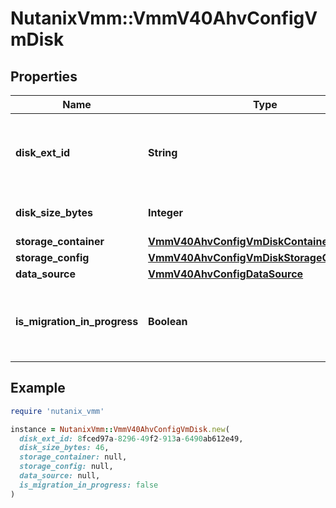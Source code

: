 # NutanixVmm::VmmV40AhvConfigVmDisk

## Properties

| Name | Type | Description | Notes |
| ---- | ---- | ----------- | ----- |
| **disk_ext_id** | **String** | A globally unique identifier of a VM disk of type UUID. | [optional][readonly] |
| **disk_size_bytes** | **Integer** | Size of the disk in bytes. | [optional] |
| **storage_container** | [**VmmV40AhvConfigVmDiskContainerReference**](VmmV40AhvConfigVmDiskContainerReference.md) |  | [optional] |
| **storage_config** | [**VmmV40AhvConfigVmDiskStorageConfig**](VmmV40AhvConfigVmDiskStorageConfig.md) |  | [optional] |
| **data_source** | [**VmmV40AhvConfigDataSource**](VmmV40AhvConfigDataSource.md) |  | [optional] |
| **is_migration_in_progress** | **Boolean** | Indicates if the disk is undergoing migration to another container. | [optional][readonly] |

## Example

```ruby
require 'nutanix_vmm'

instance = NutanixVmm::VmmV40AhvConfigVmDisk.new(
  disk_ext_id: 8fced97a-8296-49f2-913a-6490ab612e49,
  disk_size_bytes: 46,
  storage_container: null,
  storage_config: null,
  data_source: null,
  is_migration_in_progress: false
)
```

